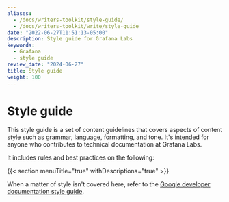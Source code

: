 ```yaml
---
aliases:
  - /docs/writers-toolkit/style-guide/
  - /docs/writers-toolkit/write/style-guide
date: "2022-06-27T11:51:13-05:00"
description: Style guide for Grafana Labs
keywords:
  - Grafana
  - style guide
review_date: "2024-06-27"
title: Style guide
weight: 100
---
```


# Style guide

This style guide is a set of content guidelines that covers aspects of content style such as grammar, language, formatting, and tone.
It's intended for anyone who contributes to technical documentation at Grafana Labs.

It includes rules and best practices on the following:

{{< section menuTitle="true" withDescriptions="true" >}}

When a matter of style isn't covered here, refer to the [Google developer documentation style guide](https://developers.google.com/style).
